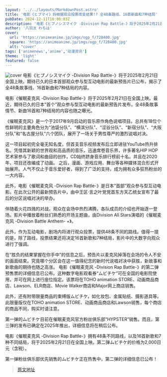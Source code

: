 ```yaml
---
layout: '../../layouts/MarkdownPost.astro'
title: '电影《ヒプマイ》将根据观众投票改变结果!? 全48条路线、16首新曲和7种结局'
pubDate: 2024-12-11T10:00:03Z
description: '电影《ヒプノシスマイク -Division Rap Battle-》将于2025年2月21日全国上映。期待已久的日本首部观众参与型互动电影的最新预告片已公布，揭示了全48条故事线、16首新曲和7种结局的内容。'
author: '八羽汰 わちは'
cover:
  url: 'https://animeanime.jp/imgs/ogp_f/728400.jpg'
  square: 'https://animeanime.jp/imgs/ogp_f/728400.jpg'
  alt: "cover"
tags: ['animenews','anime','动漫资讯']
theme: 'light'
featured: false
---
```

![cover](https://animeanime.jp/imgs/ogp_f/728400.jpg)
电影《ヒプノシスマイク -Division Rap Battle-》将于2025年2月21日全国上映。期待已久的日本首部观众参与型互动电影的最新预告片已公布，揭示了全48条故事线、16首新曲和7种结局的内容。

电影《催眠麦克风 -Division Rap Battle-》将于2025年2月21日在全国上映。最近，期待已久的日本“首个”观众参与型互动电影的最新预告片发布，全48条故事情节、新曲16首和7种结局的内容也随之曝光。

《催眠麦克风》是一个于2017年9月启动的音乐原作角色说唱项目。总共有18位个性鲜明的主要角色分为“池袋分队”、“横滨分队”、“涩谷分队”、“新宿分队”、“大阪分队”和“名古屋分队”六个团队，展开了一场关于男性尊严的激烈说唱对决。

这一项目起初完全毫无知名度，但首支音乐视频发布后立即进驻YouTube热升排名。凭借其新颖的世界观和高品质的音乐，迅速席卷音乐界，许多著名HIP HOP艺术家参与了歌词和曲目的创作，CD始终跻身音乐排行榜前十名。并且在2020年，项目还改编成了动画。
之后，漫画、游戏应用、舞台等各种媒体混合形式开始展开。人气不仅止于音乐爱好者，得到了广泛的支持，成为拥有众多狂热粉丝的一大内容。

此外，电影《催眠麦克风 -Division Rap Battle-》是日本“首部”观众参与型互动电影。在此次公开的最新预告片中，由中王区·言之叶党党首东方天乙统女宣布了最后的分区说唱对决的举办。

伴随着火花四溅的对战，观众在会场中热烈沸腾，各队成员的介绍也开始逐一登场。影片中播放着粉丝们熟悉的开场主题曲，由Division All Stars演唱的《催眠麦克风 -Division Battle Anthem- +》。

此外，作为互动电影，剧场内将进行观众投票，提供48条不同的路线。值得一提的是，除了路线，投票结果还将决定16首新歌和7种结局，影片中的大数字向观众进行了强调。

在“胜负的结果掌握在你手中”的信息之后，预告片以麦克风掉落在会场的令人不安的画面结束。究竟哪个分区会在这一值得纪念的新时代说唱对决中获胜，新故事和新歌曲的期待也随之高涨。
电影《催眠麦克风 -Division Rap Battle-》的第二弹预售票的详细信息已公布。这种数字电影观看券“ムビチケ”可在全国的电影院使用，并可在网上进行座位指定。该票将在TOHO animation STORE、动画商品商店、Lawson、ELR商店、Movie Walker商店和Major网上商店销售。

此外，还有附带限量商品的束缚版ムビチケ，如化妆包、金属贴纸、摄影道具等。此限量版仅在TOHO animation STORE、动画商品商店和Lawson销售，每个商店的商品不同，购买时请注意。

第一弹的ムビチケ目前在催眠麦克风官方粉丝俱乐部“HYPSTER”销售。而且，第三弹的发布已确定在2025年推出，详细信息将在稍后公布。

电影《催眠麦克风 -Division Rap Battle-》拥有48条不同路线，以及16首新歌和7种不同结局，将于2025年2月21日在全国上映。第二弹ムビチケ的价格为2,000日元（含税）。

第一弹粉丝俱乐部优先销售的ムビチケ正在热售中，第二弹的详细信息已公布！

>[原文地址](https://animeanime.jp/article/2024/12/11/88169.html)  